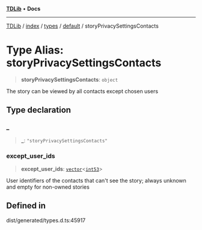 [**TDLib**](../../../../../../README.md) • **Docs**

***

[TDLib](../../../../../../modules.md) / [index](../../../../../README.md) / [types](../../../README.md) / [default](../README.md) / storyPrivacySettingsContacts

# Type Alias: storyPrivacySettingsContacts

> **storyPrivacySettingsContacts**: `object`

The story can be viewed by all contacts except chosen users

## Type declaration

### \_

> **\_**: `"storyPrivacySettingsContacts"`

### except\_user\_ids

> **except\_user\_ids**: [`vector`](vector.md)\<[`int53`](int53-1.md)\>

User identifiers of the contacts that can't see the story; always unknown and empty for non-owned stories

## Defined in

dist/generated/types.d.ts:45917
